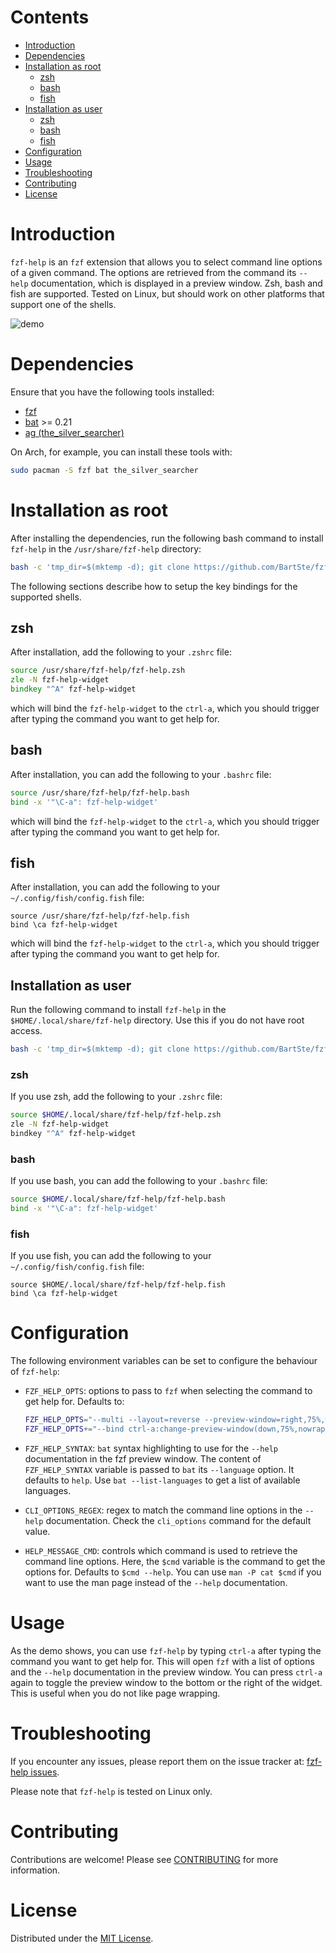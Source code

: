 # Contents

- [Introduction](#introduction)
- [Dependencies](#dependencies)
- [Installation as root](#installation-as-root)
  - [zsh](#zsh)
  - [bash](#bash)
  - [fish](#fish)
- [Installation as user](#installation-as-user)
  - [zsh](#zsh-1)
  - [bash](#bash-1)
  - [fish](#fish-1)
- [Configuration](#configuration)
- [Usage](#usage)
- [Troubleshooting](#troubleshooting)
- [Contributing](#contributing)
- [License](#license)

# Introduction

`fzf-help` is an `fzf` extension that allows you to select command line options
of a given command. The options are retrieved from the command its `--help`
documentation, which is displayed in a preview window. Zsh, bash and fish are
supported. Tested on Linux, but should work on other platforms that support
one of the shells.

![demo](./demo.gif)

# Dependencies

Ensure that you have the following tools installed:

- [fzf](https://github.com/junegunn/fzf)
- [bat](https://www.github.com/sharkdp/bat) >= 0.21
- [ag (the_silver_searcher)](https://www.github.com/ggreer/the_silver_searcher)

On Arch, for example, you can install these tools with:

```zsh
sudo pacman -S fzf bat the_silver_searcher
```

# Installation as root

After installing the dependencies, run the following bash command to install
`fzf-help` in the `/usr/share/fzf-help` directory:

```bash
bash -c 'tmp_dir=$(mktemp -d); git clone https://github.com/BartSte/fzf-help.git $tmp_dir; $tmp_dir/install; rm -rf $tmp_dir;'
```

The following sections describe how to setup the key bindings for the
supported shells.

## zsh

After installation, add the following to your `.zshrc` file:

```zsh
source /usr/share/fzf-help/fzf-help.zsh
zle -N fzf-help-widget
bindkey "^A" fzf-help-widget
```

which will bind the `fzf-help-widget` to the `ctrl-a`, which you should trigger
after typing the command you want to get help for.

## bash

After installation, you can add the following to your `.bashrc` file:

```bash
source /usr/share/fzf-help/fzf-help.bash
bind -x '"\C-a": fzf-help-widget'
```

which will bind the `fzf-help-widget` to the `ctrl-a`, which you should trigger
after typing the command you want to get help for.

## fish

After installation, you can add the following to your
`~/.config/fish/config.fish` file:

```fish
source /usr/share/fzf-help/fzf-help.fish
bind \ca fzf-help-widget
```

which will bind the `fzf-help-widget` to the `ctrl-a`, which you should trigger
after typing the command you want to get help for.

## Installation as user

Run the following command to install `fzf-help` in the
`$HOME/.local/share/fzf-help` directory. Use this if you do not have root
access.

```bash
bash -c 'tmp_dir=$(mktemp -d); git clone https://github.com/BartSte/fzf-help.git $tmp_dir; $tmp_dir/install --user; rm -rf $tmp_dir;'
```

### zsh

If you use zsh, add the following to your `.zshrc` file:

```bash
source $HOME/.local/share/fzf-help/fzf-help.zsh
zle -N fzf-help-widget
bindkey "^A" fzf-help-widget
```

### bash

If you use bash, you can add the following to your `.bashrc` file:

```bash
source $HOME/.local/share/fzf-help/fzf-help.bash
bind -x '"\C-a": fzf-help-widget'
```

### fish

If you use fish, you can add the following to your
`~/.config/fish/config.fish` file:

```fish
source $HOME/.local/share/fzf-help/fzf-help.fish
bind \ca fzf-help-widget
```

# Configuration

The following environment variables can be set to configure the behaviour of
`fzf-help`:

- `FZF_HELP_OPTS`: options to pass to `fzf` when selecting the command to get
  help for. Defaults to:

  ```bash
  FZF_HELP_OPTS="--multi --layout=reverse --preview-window=right,75%,wrap --height 80% "
  FZF_HELP_OPTS+="--bind ctrl-a:change-preview-window(down,75%,nowrap|right,75%,nowrap)"
  ```

- `FZF_HELP_SYNTAX`: `bat` syntax highlighting to use for the `--help`
  documentation in the fzf preview window. The content of `FZF_HELP_SYNTAX`
  variable is passed to `bat` its `--language` option. It defaults to `help`.
  Use `bat --list-languages` to get a list of available languages.

- `CLI_OPTIONS_REGEX`: regex to match the command line options in the `--help`
  documentation. Check the `cli_options` command for the default value.

- `HELP_MESSAGE_CMD`: controls which command is used to retrieve the command
  line options. Here, the `$cmd` variable is the command to get the options for.
  Defaults to `$cmd --help`. You can use `man -P cat $cmd` if you want to use the
  man page instead of the `--help` documentation.

# Usage

As the demo shows, you can use `fzf-help` by typing `ctrl-a` after typing the
command you want to get help for. This will open `fzf` with a list of options
and the `--help` documentation in the preview window. You can press `ctrl-a`
again to toggle the preview window to the bottom or the right of the widget.
This is useful when you do not like page wrapping.

# Troubleshooting

If you encounter any issues, please report them on the issue tracker at:
[fzf-help issues](https://github.com/BartSte/fzf-help/issues).

Please note that `fzf-help` is tested on Linux only.

# Contributing

Contributions are welcome! Please see [CONTRIBUTING](./CONTRIBUTING.md) for
more information.

# License

Distributed under the [MIT License](./LICENCE).
